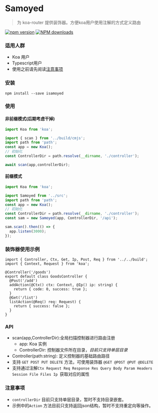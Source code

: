 # Samoyed
>为 koa-router 提供装饰器。方便koa用户使用注解的方式定义路由

[![npm version](https://badge.fury.io/js/isamoyed.svg)](https://badge.fury.io/js/isamoyed)
[![NPM downloads](http://img.shields.io/npm/dy/isamoyed.svg?style=flat)](https://www.npmjs.com/package/isamoyed)

### 适用人群
- Koa 用户
- Typescript用户
- 使用之前请先阅读[注意事项](#注意事项)

### 安装
```
npm install --save isamoyed
```
### 使用

#### 非前缀模式(后期考虑干掉)
```js
import Koa from 'koa';

import { scan } from '../build/cmjs';
import path from 'path';
const app = new Koa();
// 初始化
const ControllerDir = path.resolve(__dirname, './controller');

await scan(app,controllerDir);

```
#### 前缀模式

```js
import Koa from 'koa';

import Samoyed from '../src';
import path from 'path';
const app = new Koa();
// 初始化
const ControllerDir = path.resolve(__dirname, './controller');
const sam = new Samoyed(app, ControllerDir, '/api');

sam.scan().then(() => {
  app.listen(3000);
});
```

### 装饰器使用示例
```
import { Controller, Ctx, Get, Ip, Post, Req } from '../../build';
import { Context, Request } from 'koa';

@Controller('/goods')
export default class GoodsController {
  @Post('/add')
  addAction(@Ctx() ctx: Context, @Ip() ip: string) {
    return { code: 0, success: true };
  }
  @Get('/list')
  listAction(@Req() req: Request) {
    return { success: false };
  }
}
```

### API

- scan(app,ControllerDir):全局扫描控制器进行路由注册
    - app: Koa 实例
    - ControllerDir: 控制器文件所在目录，*目前只支持单层目录*
- Controller(path:string): 定义控制器的基础路由路径
- 支持 `GET POST PUT DELETE` 方法，可使用装饰器 `@GET @POST @PUT @DELETE`
- 支持通过注解`Ctx Request Req Response Res Query Body Param Headers Session File Files Ip `获取对应的属性 


### 注意事项

- `controllerDir` 目前只支持单层目录，暂时不支持目录嵌套。
- 示例中的`Action` 方法目前只支持返回json结构，暂时不支持重定向等操作。